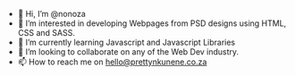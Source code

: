 - 👋 Hi, I’m @nonoza
- 👀 I’m interested in developing Webpages from PSD designs using HTML, CSS and SASS.
- 🌱 I’m currently learning Javascript and Javascript Libraries
- 💞️ I’m looking to collaborate on any of the Web Dev industry.
- 📫 How to reach me on hello@prettynkunene.co.za 

<!---
nonoza/nonoza is a ✨ special ✨ repository because its `README.md` (this file) appears on your GitHub profile.
You can click the Preview link to take a look at your changes.
--->
